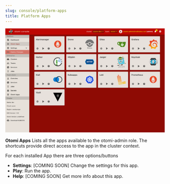 ```yaml
---
slug: console/platform-apps
title: Platform Apps
---
```


![Console apps](img/console-apps.png)

**Otomi Apps** Lists all the apps available to the otomi-admin role. The shortcuts provide direct access to the app in the cluster context.

For each installed App there are three options/buttons

- **Settings**: [COMING SOON] Change the settings for this app.
- **Play**: Run the app.
- **Help**: [COMING SOON] Get more info about this app.
